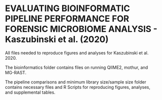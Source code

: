 # EVALUATING BIOINFORMATIC PIPELINE PERFORMANCE FOR FORENSIC MICROBIOME ANALYSIS - Kaszubinski et al. (2020)

All files needed to reproduce figures and analyses for Kaszubinski et al. 2020. 

The bioinformatics folder contains files on running QIIME2, mothur, and MG-RAST.

The pipeline comparisons and minimum library size/sample size folder contains necessary files and R Scripts for reproducing figures, analyses, and supplemental tables. 
